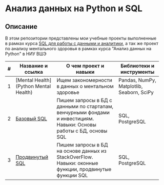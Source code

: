 # Анализ данных на Python и SQL

## Описание
В этом репозитории представлены мои учебные проекты выполненные в рамках курса [SQL для работы с данными и аналитики]([https://practicum.yandex.ru/data-analyst/](https://practicum.yandex.ru/sql-data-analyst/)), а так же проект по анализу
ментального здоровья в рамках курса "Анализ данных на Python" в НИУ ВШЭ

| # | Название и ссылка | О чем проект и навыки | Библиотеки и инструменты |
|---|-------------------|--------------|---------------------|
|1  | [Mental Health](Python Mental Health) | Ищем закономерности в данных о ментальном здоровье | Pandas, NumPy, Matplotlib, Seaborn, SciPy |
|2  | [Базовый SQL](https://github.com/zenkirb/data_analyst_yandex_practicum/tree/main/Проект%206.%20Основы%20SQL) | Пишем запросы в БД с данными по стартапам, венчурными фондами и инвестициям. Навыки: Основы работы с БД, основы SQL | SQL, PostgreSQL |
|3  | [Продвинутый SQL](https://github.com/zenkirb/data_analyst_yandex_practicum/tree/main/Проект%208.%20Продвинутый%20SQL) | Пишем запросы в БД на основе данных из StackOverFlow. Навыки: оконные функции, продвинутые функции SQL | SQL, PostgreSQL |
